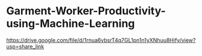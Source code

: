 # Garment-Worker-Productivity-using-Machine-Learning
https://drive.google.com/file/d/1rnua6vbsrT4q7GL1pn1n1yXNhuu8Hify/view?usp=share_link
